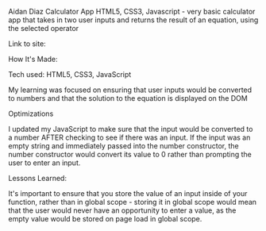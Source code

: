 Aidan Diaz Calculator App
HTML5, CSS3, Javascript - very basic calculator app that takes in two user inputs and returns the result of an equation, using the selected operator

Link to site: 

How It's Made:

Tech used: HTML5, CSS3, JavaScript

My learning was focused on ensuring that user inputs would be converted to numbers and that the solution to the equation is displayed on the DOM


Optimizations

I updated my JavaScript to make sure that the input would be converted to a number AFTER checking to see if there was an input. If the input was an empty string and immediately passed into the number constructor, the number constructor would convert its value to 0 rather than prompting the user to enter an input.

Lessons Learned:

It's important to ensure that you store the value of an input inside of your function, rather than in global scope - storing it in global scope would mean that the user would never have an opportunity to enter a value, as the empty value would be stored on page load in global scope.